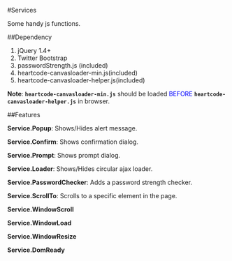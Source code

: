 #Services

Some handy js functions.

##Dependency
1. jQuery 1.4+
2. Twitter Bootstrap
3. passwordStrength.js (included)
4. heartcode-canvasloader-min.js(included)
5. heartcode-canvasloader-helper.js(included)

**Note**: <code>**heartcode-canvasloader-min.js**</code> should be loaded <span style="color:#00f;">BEFORE</span> <code>**heartcode-canvasloader-helper.js**</code> in browser.

##Features

**Service.Popup**: Shows/Hides alert message.

**Service.Confirm**: Shows confirmation dialog.

**Service.Prompt**: Shows prompt dialog.

**Service.Loader**: Shows/Hides circular ajax loader.

**Service.PasswordChecker**: Adds a password strength checker.

**Service.ScrollTo**: Scrolls to a specific element in the page.

**Service.WindowScroll**

**Service.WindowLoad**

**Service.WindowResize**

**Service.DomReady**
